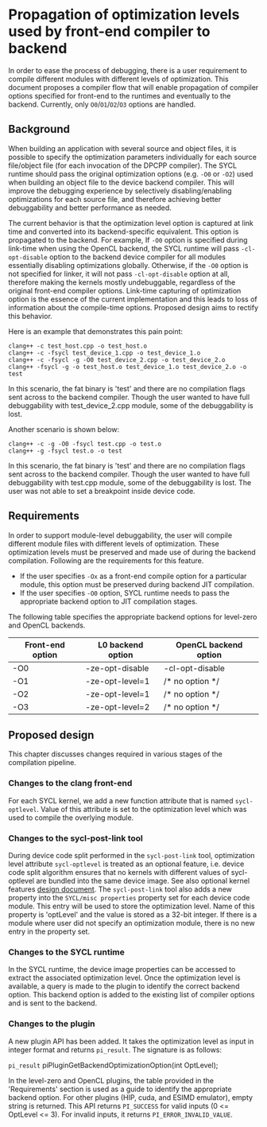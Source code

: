 # Propagation of optimization levels used by front-end compiler to backend

In order to ease the process of debugging, there is a user requirement to
compile different modules with different levels of optimization. This document
proposes a compiler flow that will enable propagation of compiler options
specified for front-end to the runtimes and eventually to the backend.
Currently, only `O0`/`O1`/`O2`/`O3` options are handled.

## Background

When building an application with several source and object files, it is
possible to specify the optimization parameters individually for each source
file/object file (for each invocation of the DPCPP compiler). The SYCL runtime
should pass the original optimization options (e.g. `-O0` or `-O2`) used when
building an object file to the device backend compiler. This will improve the
debugging experience by selectively disabling/enabling optimizations for each
source file, and therefore achieving better debuggability and better performance
as needed.

The current behavior is that the optimization level option is captured at link
time and converted into its backend-specific equivalent. This option is
propagated to the backend. For example, If `-O0` option is specified during
link-time when using the OpenCL backend, the SYCL runtime will pass
`-cl-opt-disable` option to the backend device compiler for all modules
essentially disabling optimizations globally. Otherwise, if the `-O0`
option is not specified for linker, it will not pass `-cl-opt-disable` option at
all, therefore making the kernels mostly undebuggable, regardless of the
original front-end compiler options. Link-time capturing of optimization option
is the essence of the current implementation and this leads to loss of 
information about the compile-time options. Proposed design aims to rectify this
behavior.

Here is an example that demonstrates this pain point:

```
clang++ -c test_host.cpp -o test_host.o
clang++ -c -fsycl test_device_1.cpp -o test_device_1.o
clang++ -c -fsycl -g -O0 test_device_2.cpp -o test_device_2.o
clang++ -fsycl -g -o test_host.o test_device_1.o test_device_2.o -o test
```

In this scenario, the fat binary is 'test' and there are no compilation flags
sent across to the backend compiler. Though the user wanted to have full
debuggability with test_device_2.cpp module, some of the debuggability is lost.

Another scenario is shown below:

```
clang++ -c -g -O0 -fsycl test.cpp -o test.o
clang++ -g -fsycl test.o -o test
```

In this scenario, the fat binary is 'test' and there are no compilation flags
sent across to the backend compiler. Though the user wanted to have full
debuggability with test.cpp module, some of the debuggability is lost. The user 
was not able to set a breakpoint inside device code.

## Requirements

In order to support module-level debuggability, the user will compile different
module files with different levels of optimization. These optimization levels
must be preserved and made use of during the backend compilation. Following are
the requirements for this feature.
- If the user specifies `-Ox` as a front-end compile option for a particular
module, this option must be preserved during backend JIT compilation.
- If the user specifies `-O0` option, SYCL runtime needs to pass the appropriate
backend option to JIT compilation stages.

The following table specifies the appropriate backend options for level-zero and
OpenCL backends.

| Front-end option | L0 backend option | OpenCL backend option |
| ---------------- | ----------------- | --------------------- |
|      -O0         |  -ze-opt-disable  |   -cl-opt-disable     |
|      -O1         |  -ze-opt-level=1  |   /* no option */     |
|      -O2         |  -ze-opt-level=1  |   /* no option */     |
|      -O3         |  -ze-opt-level=2  |   /* no option */     |


## Proposed design

This chapter discusses changes required in various stages of the compilation
pipeline.


### Changes to the clang front-end

For each SYCL kernel, we add a new function attribute that is named
`sycl-optlevel`. Value of this attribute is set to the optimization level which
was used to compile the overlying module.

### Changes to the sycl-post-link tool

During device code split performed in the `sycl-post-link` tool, optimization
level attribute `sycl-optlevel` is treated as an optional feature,
i.e. device code split algorithm ensures that no kernels with different values
of sycl-optlevel are bundled into the same device image. See also optional
kernel features [design document](https://github.com/intel/llvm/blob/sycl/sycl/doc/design/OptionalDeviceFeatures.md#changes-to-the-post-link-tool).
The `sycl-post-link` tool also adds a new property into the 
`SYCL/misc properties` property set for each device code module. This entry will
be used to store the optimization level. Name of this property is 'optLevel' and
the value is stored as a 32-bit integer. If there is a module where user did not
specify an optimization module, there is no new entry in the property set.

### Changes to the SYCL runtime

In the SYCL runtime, the device image properties can be accessed to extract the
associated optimization level. Once the optimization level is available, a query
is made to the plugin to identify the correct backend option. This backend
option is added to the existing list of compiler options and is sent to the
backend.

### Changes to the plugin

A new plugin API has been added. It takes the optimization level as input in
integer format and returns `pi_result`. The signature is as follows:

`pi_result` piPluginGetBackendOptimizationOption(int OptLevel);

In the level-zero and OpenCL plugins, the table provided in the 'Requirements'
section is used as a guide to identify the appropriate backend option. For other
plugins (HIP, cuda, and ESIMD emulator), empty string is returned. This API
returns `PI_SUCCESS` for valid inputs (0 <= OptLevel <= 3). For invalid inputs,
it returns `PI_ERROR_INVALID_VALUE`.
